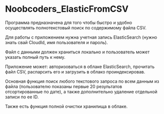 # Noobcoders_ElasticFromCSV
Программа предназначена для того чтобы быстро и удобно осуществлять полнотекстовый поиск по содержимому файла CSV.

Для работы с приложением нужна учетная запись ElasticSearch (нужно знать свай CloudId, имя пользователя и пароль).

Файл с данными должен храниться локально и пользователь может указать полный путь к нему.

Приложение может: авторизоваться в облаке ElasticSearch, прочитать файл CSV, распарсить его и загрузить в облако проиндексировав.

Основная функция поиск любого текстового запроса по всем данным из файла (пользователю  показаны первые 20 результатов отсортированные по дате),  а также дополнительно удаление отдельной записи по ее ID.

Также есть функция полной очистки хранилища в облаке.
